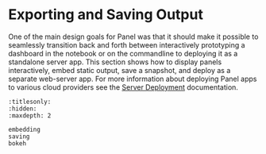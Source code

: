 # Exporting and Saving Output

One of the main design goals for Panel was that it should make it possible to seamlessly transition back and forth between interactively prototyping a dashboard in the notebook or on the commandline to deploying it as a standalone server app. This section shows how to display panels interactively, embed static output, save a snapshot, and deploy as a separate web-server app. For more information about deploying Panel apps to various cloud providers see the [Server Deployment](Server_Deployment.ipynb) documentation.

```{toctree}
:titlesonly:
:hidden:
:maxdepth: 2

embedding
saving
bokeh
```
